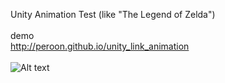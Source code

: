 Unity Animation Test (like "The Legend of Zelda")<br>
<br>
demo<br>
http://peroon.github.io/unity_link_animation<br>
<br>
![Alt text](https://raw.github.com/peroon/unity_link_animation/gh-pages/screenshot.jpg "Optional title")

